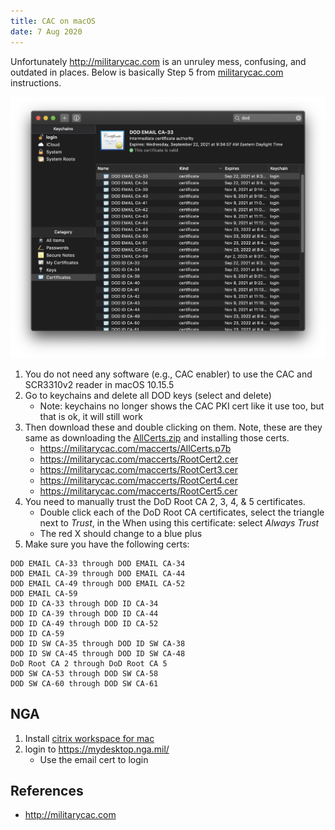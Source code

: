 ```yaml
---
title: CAC on macOS
date: 7 Aug 2020
---
```


Unfortunately http://militarycac.com is an unruley mess, confusing, and outdated in places.
Below is basically Step 5 from [militarycac.com](https://militarycac.com/macnotes.htm) 
instructions.

![](keychains.png)

1. You do not need any software (e.g., CAC enabler) to use the CAC and SCR3310v2 
reader in macOS 10.15.5
1. Go to keychains and delete all DOD keys (select and delete)
    - Note: keychains no longer shows the CAC PKI cert like it use too, but that is
    ok, it will still work
1. Then download these and double clicking on them. Note, these are they same 
as downloading the [AllCerts.zip](https://militarycac.com/maccerts/AllCerts.zip) and 
installing those certs. 
    - https://militarycac.com/maccerts/AllCerts.p7b
    - https://militarycac.com/maccerts/RootCert2.cer
    - https://militarycac.com/maccerts/RootCert3.cer
    - https://militarycac.com/maccerts/RootCert4.cer
    - https://militarycac.com/maccerts/RootCert5.cer
1. You need to manually trust the DoD Root CA 2, 3, 4, & 5 certificates.
    - Double click each of the DoD Root CA certificates, select the triangle next to 
    *Trust*, in the When using this certificate: select *Always Trust*
    - The red X should change to a blue plus
1. Make sure you have the following certs:
```
DOD EMAIL CA-33 through DOD EMAIL CA-34
DOD EMAIL CA-39 through DOD EMAIL CA-44
DOD EMAIL CA-49 through DOD EMAIL CA-52
DOD EMAIL CA-59
DOD ID CA-33 through DOD ID CA-34
DOD ID CA-39 through DOD ID CA-44
DOD ID CA-49 through DOD ID CA-52
DOD ID CA-59
DOD ID SW CA-35 through DOD ID SW CA-38
DOD ID SW CA-45 through DOD ID SW CA-48
DoD Root CA 2 through DoD Root CA 5
DOD SW CA-53 through DOD SW CA-58
DOD SW CA-60 through DOD SW CA-61
```

## NGA

1. Install [citrix workspace for mac](https://www.citrix.com/downloads/workspace-app/)
1. login to https://mydesktop.nga.mil/
    - Use the email cert to login

## References

- http://militarycac.com
